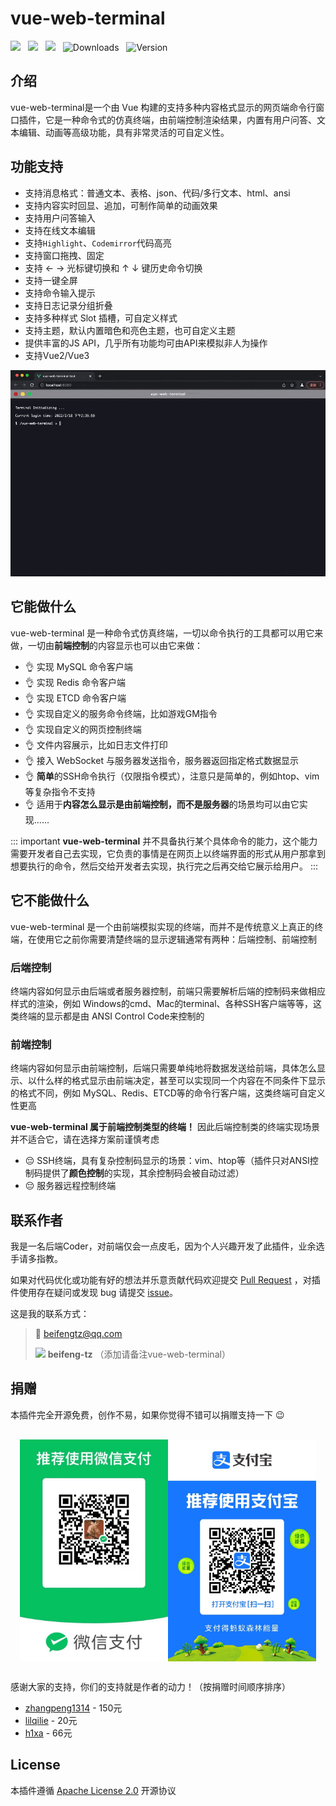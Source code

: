 # vue-web-terminal
<img src="https://shields.io/github/package-json/v/tzfun/vue-web-terminal/vue2" style="margin-right: 8px;">
<img src="https://shields.io/github/package-json/v/tzfun/vue-web-terminal/vue3" style="margin-right: 8px;">
<img src="https://shields.io/bundlephobia/minzip/vue-web-terminal" style="margin-right: 8px;">
<img src="https://img.shields.io/npm/dt/vue-web-terminal.svg" alt="Downloads" style="margin-right: 8px;">
<img src="https://img.shields.io/npm/l/vue-web-terminal.svg" alt="Version" style="margin-right: 8px;">

## 介绍

vue-web-terminal是一个由 Vue 构建的支持多种内容格式显示的网页端命令行窗口插件，它是一种命令式的仿真终端，由前端控制渲染结果，内置有用户问答、文本编辑、动画等高级功能，具有非常灵活的可自定义性。

## 功能支持

- 支持消息格式：普通文本、表格、json、代码/多行文本、html、ansi
- 支持内容实时回显、追加，可制作简单的动画效果
- 支持用户问答输入
- 支持在线文本编辑
- 支持`Highlight`、`Codemirror`代码高亮
- 支持窗口拖拽、固定
- 支持 ← → 光标键切换和 ↑ ↓ 键历史命令切换
- 支持一键全屏
- 支持命令输入提示
- 支持日志记录分组折叠
- 支持多种样式 Slot 插槽，可自定义样式
- 支持主题，默认内置暗色和亮色主题，也可自定义主题
- 提供丰富的JS API，几乎所有功能均可由API来模拟非人为操作
- 支持Vue2/Vue3

![vue-web-terminal.gif](/images/vue-web-terminal.gif)

## 它能做什么

vue-web-terminal 是一种命令式仿真终端，一切以命令执行的工具都可以用它来做，一切由**前端控制**的内容显示也可以由它来做：

- :ok_hand: 实现 MySQL 命令客户端
- :ok_hand: 实现 Redis 命令客户端
- :ok_hand: 实现 ETCD 命令客户端
- :ok_hand: 实现自定义的服务命令终端，比如游戏GM指令
- :ok_hand: 实现自定义的网页控制终端
- :ok_hand: 文件内容展示，比如日志文件打印
- :ok_hand: 接入 WebSocket 与服务器发送指令，服务器返回指定格式数据显示
- :ok_hand: **简单**的SSH命令执行（仅限指令模式），注意只是简单的，例如htop、vim等复杂指令不支持
- :ok_hand: 适用于**内容怎么显示是由前端控制，而不是服务器**的场景均可以由它实现......

::: important
**vue-web-terminal** 并不具备执行某个具体命令的能力，这个能力需要开发者自己去实现，它负责的事情是在网页上以终端界面的形式从用户那拿到想要执行的命令，然后交给开发者去实现，执行完之后再交给它展示给用户。
:::

## 它不能做什么

vue-web-terminal 是一个由前端模拟实现的终端，而并不是传统意义上真正的终端，在使用它之前你需要清楚终端的显示逻辑通常有两种：后端控制、前端控制

### 后端控制

终端内容如何显示由后端或者服务器控制，前端只需要解析后端的控制码来做相应样式的渲染，例如 Windows的cmd、Mac的terminal、各种SSH客户端等等，这类终端的显示都是由 ANSI Control Code来控制的

### 前端控制

终端内容如何显示由前端控制，后端只需要单纯地将数据发送给前端，具体怎么显示、以什么样的格式显示由前端决定，甚至可以实现同一个内容在不同条件下显示的格式不同，例如 MySQL、Redis、ETCD等的命令行客户端，这类终端可自定义性更高

**vue-web-terminal 属于前端控制类型的终端！** 因此后端控制类的终端实现场景并不适合它，请在选择方案前谨慎考虑

- :pensive: SSH终端，具有复杂控制码显示的场景：vim、htop等（插件只对ANSI控制码提供了**颜色控制**的实现，其余控制码会被自动过滤）
- :pensive: 服务器远程控制终端

## 联系作者

我是一名后端Coder，对前端仅会一点皮毛，因为个人兴趣开发了此插件，业余选手请多指教。

如果对代码优化或功能有好的想法并乐意贡献代码欢迎提交 [Pull Request][Github PR] ，对插件使用存在疑问或发现 bug 请提交 [issue][Github issue]。

这是我的联系方式：
> :email: [beifengtz@qq.com](mailto:beifengtz@qq.com)
> 
> ![](https://open.weixin.qq.com/zh_CN/htmledition/res/assets/res-design-download/icon16_wx_logo.png) **beifeng-tz**
> （添加请备注vue-web-terminal）

## 捐赠

本插件完全开源免费，创作不易，如果你觉得不错可以捐赠支持一下 :wink:

<div style="display: flex; justify-content: center;margin:30px 15px;">
    <img src="/images/pay-wechat.png" style="width: 50%"/>
    <img src="/images/pay-zhifubao.jpg" style="width: 50%"/>
</div>

感谢大家的支持，你们的支持就是作者的动力！（按捐赠时间顺序排序）
* [zhangpeng1314](https://gitee.com/zhangpeng1314) - 150元
* [lilqilie](https://github.com/lilqilie) - 20元
* [h1xa](https://ctf.show) - 66元

## License

本插件遵循 [Apache License 2.0][LICENSE] 开源协议

<CommentService></CommentService>

[Github PR]: https://github.com/tzfun/vue-web-terminal/pulls
[Github issue]: https://github.com/tzfun/vue-web-terminal/issues
[LICENSE]: https://github.com/tzfun/vue-web-terminal/blob/vue3/LICENSE
